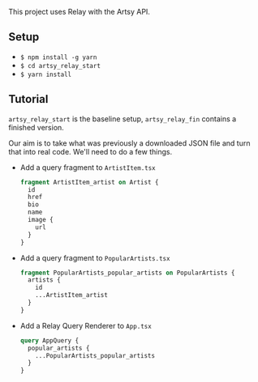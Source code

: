 This project uses Relay with the Artsy API.

## Setup

* `$ npm install -g yarn`
* `$ cd artsy_relay_start`
* `$ yarn install`

## Tutorial

`artsy_relay_start` is the baseline setup, `artsy_relay_fin` contains a finished version.

Our aim is to take what was previously a downloaded JSON file and turn that into real code. We'll need to do a few
things.

* Add a query fragment to `ArtistItem.tsx`

    ```graphql
    fragment ArtistItem_artist on Artist {
      id
      href
      bio
      name
      image {
        url
      }
    }
    ```

* Add a query fragment to `PopularArtists.tsx`

    ```graphql
    fragment PopularArtists_popular_artists on PopularArtists {
      artists {
        id
        ...ArtistItem_artist
      }
    }
    ```

* Add a Relay Query Renderer to `App.tsx`

    ```graphql
    query AppQuery {
      popular_artists {
        ...PopularArtists_popular_artists
      }
    }
    ```
